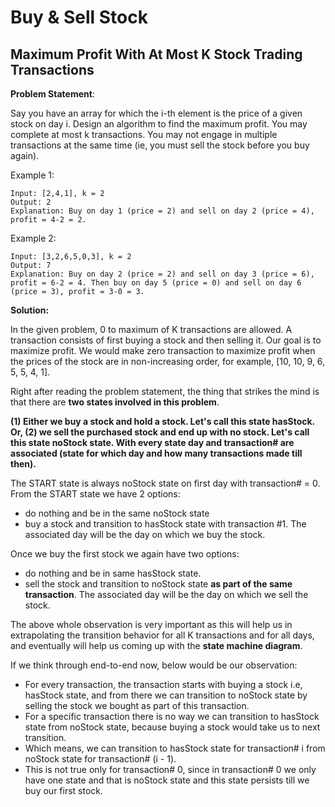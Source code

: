 # Buy & Sell Stock

## Maximum Profit With At Most K Stock Trading Transactions

**Problem Statement**:

Say you have an array for which the i-th element is the price of a given stock on day i. Design an algorithm to find the maximum profit. You may complete at most k transactions. You may not engage in multiple transactions at the same time \(ie, you must sell the stock before you buy again\).

Example 1:

```text
Input: [2,4,1], k = 2
Output: 2
Explanation: Buy on day 1 (price = 2) and sell on day 2 (price = 4), profit = 4-2 = 2.
```

Example 2:

```text
Input: [3,2,6,5,0,3], k = 2
Output: 7
Explanation: Buy on day 2 (price = 2) and sell on day 3 (price = 6), profit = 6-2 = 4. Then buy on day 5 (price = 0) and sell on day 6 (price = 3), profit = 3-0 = 3.
```

**Solution:**

In the given problem, 0 to maximum of K transactions are allowed. A transaction consists of first buying a stock and then selling it. Our goal is to maximize profit. We would make zero transaction to maximize profit when the prices of the stock are in non-increasing order, for example, \[10, 10, 9, 6, 5, 5, 4, 1\].

Right after reading the problem statement, the thing that strikes the mind is that there are **two states involved in this problem**.

**\(1\) Either we buy a stock and hold a stock. Let's call this state hasStock. Or, \(2\) we sell the purchased stock and end up with no stock. Let's call this state noStock state. With every state day and transaction\# are associated \(state for which day and how many transactions made till then\).**

The START state is always noStock state on first day with transaction\# = 0. From the START state we have 2 options:

* do nothing and be in the same noStock state
* buy a stock and transition to hasStock state with transaction \#1. The associated day will be the day on which we buy the stock.

Once we buy the first stock we again have two options:

* do nothing and be in same hasStock state.
* sell the stock and transition to noStock state **as part of the same transaction**. The associated day will be the day on which we sell the stock.

The above whole observation is very important as this will help us in extrapolating the transition behavior for all K transactions and for all days, and eventually will help us coming up with the **state machine diagram**.

If we think through end-to-end now, below would be our observation:

* For every transaction, the transaction starts with buying a stock i.e, hasStock state, and from there we can transition to noStock state by selling the stock we bought as part of this transaction.
* For a specific transaction there is no way we can transition to hasStock state from noStock state, because buying a stock would take us to next transition.
* Which means, we can transition to hasStock state for transaction\# i from noStock state for transaction\# \(i - 1\).
* This is not true only for transaction\# 0, since in transaction\# 0 we only have one state and that is noStock state and this state persists till we buy our first stock.


